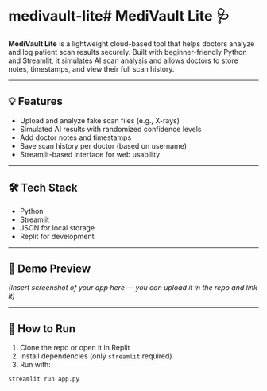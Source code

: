 # medivault-lite# MediVault Lite 🩺

**MediVault Lite** is a lightweight cloud-based tool that helps doctors analyze and log patient scan results securely. Built with beginner-friendly Python and Streamlit, it simulates AI scan analysis and allows doctors to store notes, timestamps, and view their full scan history.

---

## 💡 Features

- Upload and analyze fake scan files (e.g., X-rays)
- Simulated AI results with randomized confidence levels
- Add doctor notes and timestamps
- Save scan history per doctor (based on username)
- Streamlit-based interface for web usability

---

## 🛠️ Tech Stack

- Python
- Streamlit
- JSON for local storage
- Replit for development

---

## 📸 Demo Preview

*(Insert screenshot of your app here — you can upload it in the repo and link it)*

---

## 🚀 How to Run

1. Clone the repo or open it in Replit  
2. Install dependencies (only `streamlit` required)
3. Run with:

```bash
streamlit run app.py
